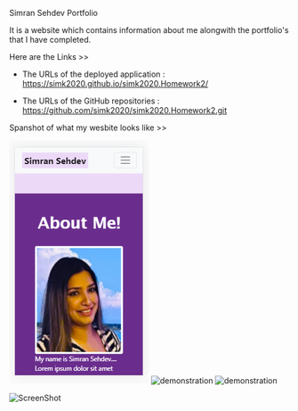 
Simran Sehdev Portfolio


It is a website which contains information about me alongwith the portfolio's that I have completed. 

Here are the Links >> 

* The URLs of the deployed application : https://simk2020.github.io/simk2020.Homework2/

* The URLs of the GitHub repositories : https://github.com/simk2020/simk2020.Homework2.git


Spanshot of what my wesbite looks like >>

![demonstration](.\assets\images\S1.png)
![demonstration](./assets/M2.png)
![demonstration](./assets/L3.png)

![ScreenShot](https://{https://simk2020.github.io/simk2020.Homework2/})
